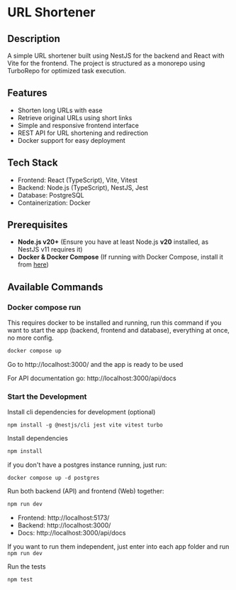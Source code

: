 # URL Shortener
## Description
A simple URL shortener built using NestJS for the backend and React with Vite for the frontend. The project is structured as a monorepo using TurboRepo for optimized task execution.

## Features

- Shorten long URLs with ease 
- Retrieve original URLs using short links 
- Simple and responsive frontend interface 
- REST API for URL shortening and redirection 
- Docker support for easy deployment

## Tech Stack

- Frontend: React (TypeScript), Vite, Vitest 
- Backend: Node.js (TypeScript), NestJS, Jest
- Database: PostgreSQL
- Containerization: Docker

## Prerequisites
- **Node.js v20+** (Ensure you have at least Node.js **v20** installed, as NestJS v11 requires it)
- **Docker & Docker Compose** (If running with Docker Compose, install it from [here](https://docs.docker.com/compose/install/))


## Available Commands

### Docker compose run
This requires docker to be installed and running, run this command if you want to start the app (backend, frontend and database), everything at once, no more config.
```sh
docker compose up
```

Go to http://localhost:3000/ and the app is ready to be used

For API documentation go: http://localhost:3000/api/docs

### Start the Development 
Install cli dependencies for development (optional)
```
npm install -g @nestjs/cli jest vite vitest turbo
```
Install dependencies 
```sh
npm install
```
if you don't have a postgres instance running, just run:
```
docker compose up -d postgres
```

Run both backend (API) and frontend (Web) together:
```sh
npm run dev
```
- Frontend: http://localhost:5173/
- Backend: http://localhost:3000/
- Docs: http://localhost:3000/api/docs

If you want to run them independent, just enter into each app folder and run `npm run dev`

Run the tests
```
npm test
```

